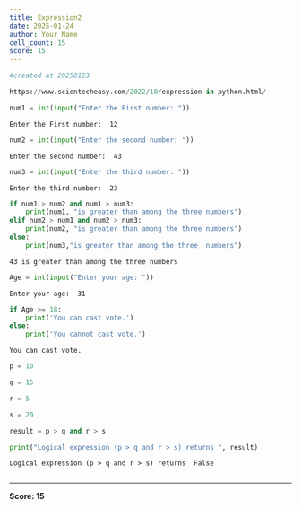 ```yaml
---
title: Expression2
date: 2025-01-24
author: Your Name
cell_count: 15
score: 15
---
```


```python
#created at 20250123
```


```python
https://www.scientecheasy.com/2022/10/expression-in-python.html/
```


```python
num1 = int(input("Enter the First number: "))
```

    Enter the First number:  12



```python
num2 = int(input("Enter the second number: "))
```

    Enter the second number:  43



```python
num3 = int(input("Enter the third number: "))
```

    Enter the third number:  23



```python
if num1 > num2 and num1 > num3:
    print(num1, "is greater than among the three numbers")
elif num2 > num1 and num2 > num3:
    print(num2, "is greater than among the three numbers")
else:
    print(num3,"is greater than among the three  numbers")
```

    43 is greater than among the three numbers



```python
Age = int(input("Enter your age: "))
```

    Enter your age:  31



```python
if Age >= 18:
    print('You can cast vote.')
else:
    print('You cannot cast vote.')

```

    You can cast vote.



```python
p = 10
```


```python
q = 15
```


```python
r = 5
```


```python
s = 20
```


```python
result = p > q and r > s
```


```python
print("Logical expression (p > q and r > s) returns ", result)
```

    Logical expression (p > q and r > s) returns  False



```python

```


---
**Score: 15**